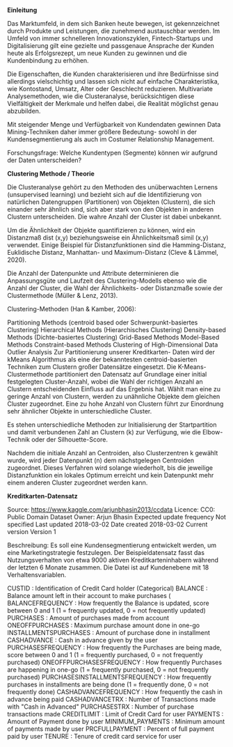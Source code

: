 **Einleitung**

Das Marktumfeld, in dem sich Banken heute bewegen, ist gekennzeichnet durch Produkte und Leistungen, die zunehmend austauschbar werden. Im Umfeld von immer schnelleren Innovationszyklen, Fintech-Startups und Digitalisierung gilt eine gezielte und passgenaue Ansprache der Kunden heute als Erfolgsrezept, um neue Kunden zu gewinnen und die Kundenbindung zu erhöhen.

Die Eigenschaften, die Kunden charakterisieren und ihre Bedürfnisse sind allerdings vielschichtig und lassen sich nicht auf einfache Charakteristika, wie Kontostand, Umsatz, Alter oder Geschlecht reduzieren. Multivariate Analysemethoden, wie die Clusteranalyse, berücksichtigen diese Vielfältigkeit der Merkmale und helfen dabei, die Realität möglichst genau abzubilden.

Mit steigender Menge und Verfügbarkeit von Kundendaten gewinnen Data Mining-Techniken daher immer größere Bedeutung- sowohl in der Kundensegmentierung als auch im Costumer Relationship Management.

Forschungsfrage: Welche Kundentypen (Segmente) können wir aufgrund der Daten unterscheiden?

**Clustering Methode / Theorie**

Die Clusteranalyse gehört zu den Methoden des unüberwachten Lernens (unsupervised learning) und bezieht sich auf die Identifizierung von natürlichen Datengruppen (Partitionen) von Objekten (Clustern), die sich einander sehr ähnlich sind, sich aber stark von den Objekten in anderen Clustern unterscheiden. Die wahre Anzahl der Cluster ist dabei unbekannt.

Um die Ähnlichkeit der Objekte quantifizieren zu können, wird ein Distanzmaß dist (x,y) beziehungsweise ein Ähnlichkeitsmaß simil (x,y) verwendet. Einige Beispiel für Distanzfunktionen sind die Hamming-Distanz, Euklidische Distanz, Manhattan- und Maximum-Distanz (Cleve & Lämmel, 2020).

Die Anzahl der Datenpunkte und Attribute determinieren die Anpassungsgüte und Laufzeit des Clustering-Modells ebenso wie die Anzahl der Cluster, die Wahl der Ähnlichkeits- oder Distanzmaße sowie der Clustermethode (Müller & Lenz, 2013).

Clustering-Methoden (Han & Kamber, 2006):

Partitioning Methods (centroid based oder Schwerpunkt-basiertes Clustering)
Hierarchical Methods (Hierarchisches Clustering)
Density-based Methods (Dichte-basiertes Clustering)
Grid-Based Methods
Model-Based Methods
Constraint-based Methods
Clustering of High-Dimensional Data
Outlier Analysis
Zur Partitionierung unserer Kreditkarten- Daten wird der kMeans Algorithmus als eine der bekanntesten centroid-basierten Techniken zum Clustern großer Datensätze eingesetzt. Die K-Means-Clustermethode partitioniert den Datensatz auf Grundlage einer initial festgelegten Cluster-Anzahl, wobei die Wahl der richtigen Anzahl an Clustern entscheidenden Einfluss auf das Ergebnis hat. Wählt man eine zu geringe Anzahl von Clustern, werden zu unähnliche Objekte dem gleichen Cluster zugeordnet. Eine zu hohe Anzahl von Clustern führt zur Einordnung sehr ähnlicher Objekte in unterschiedliche Cluster.

Es stehen unterschiedliche Methoden zur Initialisierung der Startpartition und damit verbundenen Zahl an Clustern (k) zur Verfügung, wie die Elbow-Technik oder der Silhouette-Score.

Nachdem die initiale Anzahl an Centroiden, also Clusterzentren k gewählt wurde, wird jeder Datenpunkt (n) dem nächstgelegen Centroiden zugeordnet. Dieses Verfahren wird solange wiederholt, bis die jeweilige Distanzfunktion ein lokales Optimum erreicht und kein Datenpunkt mehr einem anderen Cluster zugeordnet werden kann.

**Kreditkarten-Datensatz**

Source: 			https://www.kaggle.com/arjunbhasin2013/ccdata
Licence: 			CC0: Public Domain
Dataset Owner: 		Arjun Bhasin
Expected update frequency	Not specified
Last updated			2018-03-02
Date created			2018-03-02
Current version		Version 1


Beschreibung:
Es soll eine Kundensegmentierung entwickelt werden, um eine Marketingstrategie festzulegen. 
Der Beispieldatensatz fasst das Nutzungsverhalten von etwa 9000 aktiven Kreditkarteninhabern während der letzten 6 Monate zusammen. Die Datei ist auf Kundenebene mit 18 Verhaltensvariablen.

CUSTID : Identification of Credit Card holder (Categorical)
BALANCE : Balance amount left in their account to make purchases (
BALANCEFREQUENCY : How frequently the Balance is updated, score between 0 and 1 (1 = frequently updated, 0 = not frequently updated)
PURCHASES : Amount of purchases made from account
ONEOFFPURCHASES : Maximum purchase amount done in one-go
INSTALLMENTSPURCHASES : Amount of purchase done in installment
CASHADVANCE : Cash in advance given by the user
PURCHASESFREQUENCY : How frequently the Purchases are being made, score between 0 and 1 (1 = frequently purchased, 0 = not frequently purchased)
ONEOFFPURCHASESFREQUENCY : How frequently Purchases are happening in one-go (1 = frequently purchased, 0 = not frequently purchased)
PURCHASESINSTALLMENTSFREQUENCY : How frequently purchases in installments are being done (1 = frequently done, 0 = not frequently done)
CASHADVANCEFREQUENCY : How frequently the cash in advance being paid
CASHADVANCETRX : Number of Transactions made with "Cash in Advanced"
PURCHASESTRX : Number of purchase transactions made
CREDITLIMIT : Limit of Credit Card for user
PAYMENTS : Amount of Payment done by user
MINIMUM_PAYMENTS : Minimum amount of payments made by user
PRCFULLPAYMENT : Percent of full payment paid by user
TENURE : Tenure of credit card service for user
